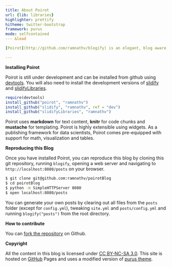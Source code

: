 ```yaml
---
title: About Poirot
url: {lib: libraries}
highlighter: prettify
hitheme: twitter-bootstrap
framework: purus
mode: selfcontained
--- &lead

[Poirot](http://github.com/ramnathv/blogify) is an elegant, blog aware, static site generator to create, manage and publish websites with reproducible content using [R Markdown](http://www.r-project.org).

---
```


**Installing Poirot**

Poirot is still under development and can be installed from github using [devtools](http:github.com/hadley/devtools). You will also need to install the development versions of [slidify](http://github.com/ramnathv/slidify) and [slidifyLibraries](http://github.com/ramnathv/slidifyLibraries).


```r
require(devtools)
install_github("poirot", "ramnathv")
install_github("slidify", "ramnathv", ref = "dev")
install_github("slidifyLibraries", "ramnathv")
```



Poirot uses **markdown** for text content, **knitr** for code chunks and **mustache** for templating. Poirot is highly extensible using widgets. As a publishing framework for data scientists, Poirot comes pre-equipped with support for math, visualization and tables.

**Reproducing this Blog**

Once you have installed Poirot, you can reproduce this blog by cloning this git repository, running `blogify`, opening a web server and navigating to `http://localhost:8080/posts` on your browser.

```bash
$ git clone git@github.com:ramnathv/poirotBlog
$ cd poirotBlog
$ python -m SimpleHTTPServer 8080
$ open localhost:8080/posts
```

You can generate your own posts by clearing out all files from the `posts` folder (except for `config.yml`), tweaking `site.yml` and `posts/config.yml` and running `blogify("posts")` from the root directory.

**How to contribute**

You can [fork the repository](https://github.com/ramnathv/blogify) on Github.

**Copyright**

All the content in this blog is licensed under [CC BY-NC-SA 3.0](http://creativecommons.org/licenses/by-nc-sa/3.0/). This site is hosted on [GitHub](https://github.com) Pages and uses a modified version of [purus theme](https://github.com/mertemin/purus).

